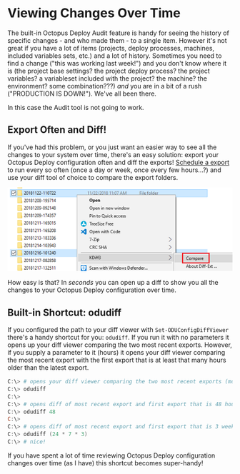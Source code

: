 
# Viewing Changes Over Time

The built-in Octopus Deploy Audit feature is handy for seeing the history of specific changes - and who made them - to a single item.  However it's not great if you have a lot of items (projects, deploy processes, machines, included variables sets, etc.) and a lot of history.  Sometimes you need to find a change ("this was working last week!") and you don't know where it is (the project base settings? the project deploy process? the project variables? a variableset included with the project? the machine? the environment? some combination???) *and* you are in a bit of a rush ("PRODUCTION IS DOWN!").  We've all been there.

In this case the Audit tool is not going to work.

## Export Often and Diff!

If you've had this problem, or you just want an easier way to see all the changes to your system over time, there's an easy solution: export your Octopus Deploy configuration often and diff the exports!  [Schedule a export](SetupUsage.md#schedule-exports) to run every so often (once a day or week, once every few hours...?) and use your diff tool of choice to compare the export folders.

![Diff two exports](DiffFolders.png)

How easy is that?  In *seconds* you can open up a diff to show you all the changes to your Octopus Deploy configuration over time.

## Built-in Shortcut: odudiff

If you configured the path to your diff viewer with ```Set-ODUConfigDiffViewer``` there's a handy shortcut for you: ```odudiff```.  If you run it with no parameters it opens up your diff viewer comparing the two most recent exports.  However, if you supply a parameter to it (hours) it opens your diff viewer comparing the most recent export with the first export that is at least that many hours older than the latest export.

```PowerShell
C:\> # opens your diff viewer comparing the two most recent exports (most recent on right-side, of course)
C:\> odudiff
C:\> 
C:\> # opens diff of most recent export and first export that is 48 hours older than the most recent export
C:\> odudiff 48
C:\> 
C:\> # opens diff of most recent export and first export that is 3 weeks older than the most recent export
C:\> odudiff (24 * 7 * 3)
C:\> # nice!
```

If you have spent a lot of time reviewing Octopus Deploy configuration changes over time (as I have) this shortcut becomes super-handy!
